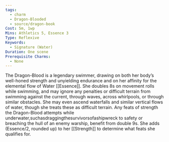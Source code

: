 ```yaml
---
tags:
  - charm
  - Dragon-Blooded
  - source/dragon-book
Cost: 5m, 1wp
Mins: Athletics 5, Essence 3
Type: Reflexive
Keywords:
  - Signature (Water)
Duration: One scene
Prerequisite Charms:
  - None
---
```

The Dragon-Blood is a legendary swimmer, drawing on both her body’s well-honed strength and unyielding endurance and on her affinity for the elemental flow of Water [[Essence]]. She doubles 8s on movement rolls while swimming, and may ignore any penalties or difficult terrain from swimming against the current, through waves, across whirlpools, or through similar obstacles. She may even ascend waterfalls and similar vertical flows of water, though she treats these as difficult terrain. Any feats of strength the Dragon-Blood attempts while underwater,suchasdraggingthesurvivorsofashipwreck to safety or breaching the hull of an enemy warship, benefit from double 9s. She adds (Essence/2, rounded up) to her [[Strength]] to determine what feats she qualifies for.